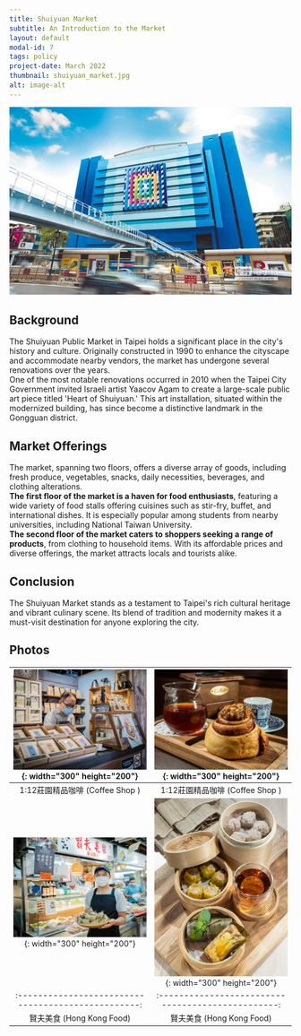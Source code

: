 ```yaml
---
title: Shuiyuan Market
subtitle: An Introduction to the Market
layout: default
modal-id: 7
tags: policy
project-date: March 2022
thumbnail: shuiyuan_market.jpg
alt: image-alt
---
```


![Shuiyuan Market](img/portfolio/shuiyuan_market.jpg)

## Background

The Shuiyuan Public Market in Taipei holds a significant place in the city's history and culture. Originally constructed in 1990 to enhance the cityscape and accommodate nearby vendors, the market has undergone several renovations over the years.  
One of the most notable renovations occurred in 2010 when the Taipei City Government invited Israeli artist Yaacov Agam to create a large-scale public art piece titled 'Heart of Shuiyuan.' This art installation, situated within the modernized building, has since become a distinctive landmark in the Gongguan district.


## Market Offerings

The market, spanning two floors, offers a diverse array of goods, including fresh produce, vegetables, snacks, daily necessities, beverages, and clothing alterations.  
**The first floor of the market is a haven for food enthusiasts**, featuring a wide variety of food stalls offering cuisines such as stir-fry, buffet, and international dishes. It is especially popular among students from nearby universities, including National Taiwan University.  
**The second floor of the market caters to shoppers seeking a range of products**, from clothing to household items. With its affordable prices and diverse offerings, the market attracts locals and tourists alike.


## Conclusion

The Shuiyuan Market stands as a testament to Taipei's rich cultural heritage and vibrant culinary scene. Its blend of tradition and modernity makes it a must-visit destination for anyone exploring the city.


## Photos

| ![Shuiyuan Market](img/portfolio/coffee_shop.jpg){: width="300" height="200"} | ![Shuiyuan Market](img/portfolio/coffee2.jpg){: width="300" height="200"}    |
|:-------------------------------------------------:|:------------------------------------------------:|
|          1:12莊園精品咖啡 (Coffee Shop )           |          1:12莊園精品咖啡 (Coffee Shop )          |
| ![Shuiyuan Market](img/portfolio/hongkong1.jpg){: width="300" height="200"}   | ![Shuiyuan Market](img/portfolio/hongkong2.jpg){: width="300" height="200"}  |
|:-------------------------------------------------:|:------------------------------------------------:|
|              賢夫美食 (Hong Kong Food)             |              賢夫美食 (Hong Kong Food)            |